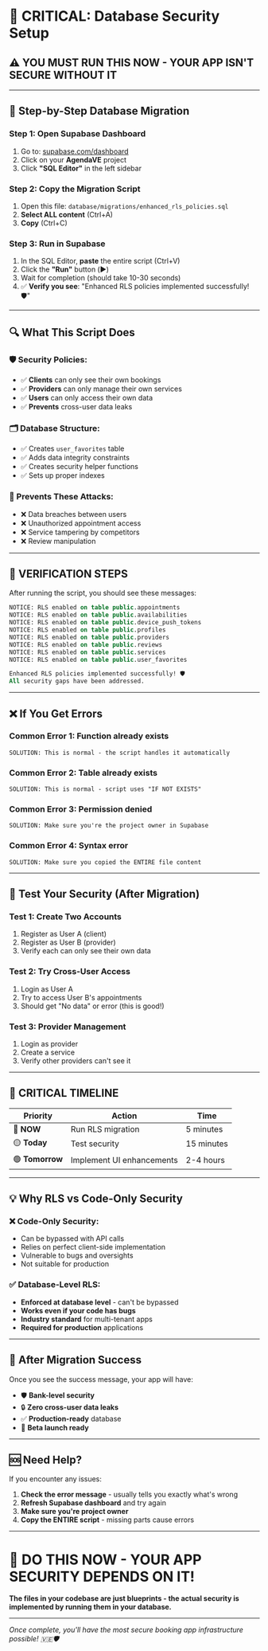 # 🚨 **CRITICAL: Database Security Setup**

## ⚠️ **YOU MUST RUN THIS NOW - YOUR APP ISN'T SECURE WITHOUT IT**

---

## 🎯 **Step-by-Step Database Migration**

### **Step 1: Open Supabase Dashboard**
1. Go to: [supabase.com/dashboard](https://supabase.com/dashboard)
2. Click on your **AgendaVE** project
3. Click **"SQL Editor"** in the left sidebar

### **Step 2: Copy the Migration Script** 
1. Open this file: `database/migrations/enhanced_rls_policies.sql`
2. **Select ALL content** (Ctrl+A)
3. **Copy** (Ctrl+C)

### **Step 3: Run in Supabase**
1. In the SQL Editor, **paste** the entire script (Ctrl+V)
2. Click the **"Run"** button (▶️)
3. Wait for completion (should take 10-30 seconds)
4. ✅ **Verify you see**: "Enhanced RLS policies implemented successfully! 🛡️"

---

## 🔍 **What This Script Does**

### **🛡️ Security Policies**:
- ✅ **Clients** can only see their own bookings
- ✅ **Providers** can only manage their own services  
- ✅ **Users** can only access their own data
- ✅ **Prevents** cross-user data leaks

### **🗂️ Database Structure**:
- ✅ Creates `user_favorites` table
- ✅ Adds data integrity constraints
- ✅ Creates security helper functions
- ✅ Sets up proper indexes

### **🚫 Prevents These Attacks**:
- ❌ Data breaches between users
- ❌ Unauthorized appointment access
- ❌ Service tampering by competitors
- ❌ Review manipulation

---

## 🚨 **VERIFICATION STEPS**

After running the script, you should see these messages:

```sql
NOTICE: RLS enabled on table public.appointments
NOTICE: RLS enabled on table public.availabilities  
NOTICE: RLS enabled on table public.device_push_tokens
NOTICE: RLS enabled on table public.profiles
NOTICE: RLS enabled on table public.providers
NOTICE: RLS enabled on table public.reviews
NOTICE: RLS enabled on table public.services
NOTICE: RLS enabled on table public.user_favorites

Enhanced RLS policies implemented successfully! 🛡️
All security gaps have been addressed.
```

---

## ❌ **If You Get Errors**

### **Common Error 1**: Function already exists
```
SOLUTION: This is normal - the script handles it automatically
```

### **Common Error 2**: Table already exists  
```
SOLUTION: This is normal - script uses "IF NOT EXISTS"
```

### **Common Error 3**: Permission denied
```
SOLUTION: Make sure you're the project owner in Supabase
```

### **Common Error 4**: Syntax error
```
SOLUTION: Make sure you copied the ENTIRE file content
```

---

## 🧪 **Test Your Security** (After Migration)

### **Test 1: Create Two Accounts**
1. Register as User A (client)
2. Register as User B (provider)
3. Verify each can only see their own data

### **Test 2: Try Cross-User Access**
1. Login as User A
2. Try to access User B's appointments
3. Should get "No data" or error (this is good!)

### **Test 3: Provider Management**
1. Login as provider
2. Create a service
3. Verify other providers can't see it

---

## 🎯 **CRITICAL TIMELINE**

| Priority | Action | Time |
|----------|--------|------|
| 🔴 **NOW** | Run RLS migration | 5 minutes |
| 🟡 **Today** | Test security | 15 minutes |  
| 🟢 **Tomorrow** | Implement UI enhancements | 2-4 hours |

---

## 💡 **Why RLS vs Code-Only Security**

### **❌ Code-Only Security**:
- Can be bypassed with API calls
- Relies on perfect client-side implementation
- Vulnerable to bugs and oversights
- Not suitable for production

### **✅ Database-Level RLS**:
- **Enforced at database level** - can't be bypassed
- **Works even if your code has bugs**
- **Industry standard** for multi-tenant apps
- **Required for production** applications

---

## 🚀 **After Migration Success**

Once you see the success message, your app will have:

- 🛡️ **Bank-level security** 
- 🔒 **Zero cross-user data leaks**
- ✅ **Production-ready** database
- 🎯 **Beta launch ready**

---

## 🆘 **Need Help?**

If you encounter any issues:

1. **Check the error message** - usually tells you exactly what's wrong
2. **Refresh Supabase dashboard** and try again
3. **Make sure you're project owner** 
4. **Copy the ENTIRE script** - missing parts cause errors

---

# 🚨 **DO THIS NOW - YOUR APP SECURITY DEPENDS ON IT!**

**The files in your codebase are just blueprints - the actual security is implemented by running them in your database.**

---

*Once complete, you'll have the most secure booking app infrastructure possible! 🇻🇪🛡️*
